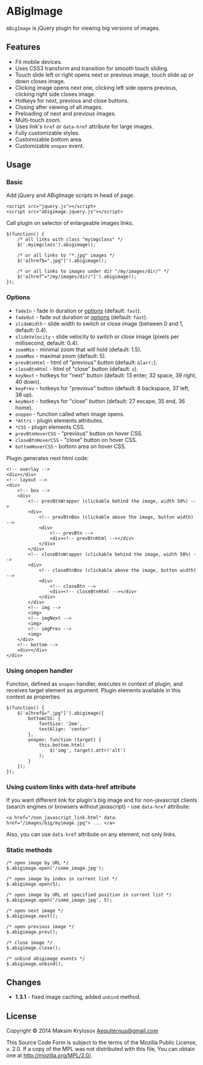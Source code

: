 # ABigImage

`ABigImage` is jQuery plugin for viewing big versions of images.

## Features

- Fit mobile devices.
- Uses CSS3 transform and transition for smooth touch sliding.
- Touch slide left or right opens next or previous image, touch slide up or down closes image.
- Clicking image opens next one, clicking left side opens previous, clicking right side closes image.
- Hotkeys for next, previous and close buttons.
- Closing after viewing of all images.
- Preloading of next and previous images.
- Multi-touch zoom.
- Uses link's `href` or `data-href` attribute for large images.
- Fully customizable styles.
- Customizable bottom area.
- Customizable `onopen` event.

## Usage

### Basic

Add jQuery and ABigImage scripts in head of page.

    <script src="jquery.js"></script>
    <script src="abigimage.jquery.js"></script>

Call plugin on selector of enlargeable images links.

    $(function() {
        /* all links with class "myimgclass" */
        $('.myimgclass').abigimage();

        /* or all links to "*.jpg" images */
        $('a[href$=".jpg"]').abigimage();

        /* or all links to images under dir "/my/images/dir/" */
        $('a[href^="/my/images/dir/"]').abigimage();
    });

### Options

- `fadeIn` - fade in duration or [options](http://api.jquery.com/fadein/) (default: `fast`).
- `fadeOut` - fade out duration or [options](http://api.jquery.com/fadeout/) (default: `fast`).
- `slideWidth` - slide width to switch or close image (between 0 and 1, default: 0.4).
- `slideVelocity` - slide velocity to switch or close image (pixels per millisecond, default: 0.4).
- `zoomMin` - minimal zoom that will hold (default: 1.5).
- `zoomMax` - maximal zoom (default: 5).
- `prevBtnHtml` - html of "previous" button (default: `&larr;`).
- `closeBtnHtml` - html of "close" button (default: `x`).
- `keyNext` - hotkeys for "next" button (default: 13 enter, 32 space, 39 right, 40 down).
- `keyPrev` - hotkeys for "previous" button (default: 8 backspace, 37 left, 38 up).
- `keyNext` - hotkeys for "close" button (default: 27 escape, 35 end, 36 home).
- `onopen` - function called when image opens.
- `*Attrs` - plugin elements attributes.
- `*CSS` - plugin elements CSS.
- `prevBtnHoverCSS` - "previous" button on hover CSS.
- `closeBtnHoverCSS` - "close" button on hover CSS.
- `bottomHoverCSS` - bottom area on hover CSS.

Plugin generates next html code:

    <!-- overlay -->
    <div></div>
    <!-- layout -->
    <div>
        <!-- box -->
        <div>
            <!-- prevBtnWrapper (clickable behind the image, width 50%) -->
            <div>
                <!-- prevBtnBox (clickable above the image, button width) -->
                <div>
                    <!-- prevBtn -->
                    <div><!-- prevBtnHtml --></div>
                </div>
            </div>
            <!-- closeBtnWrapper (clickable behind the image, width 50%) -->
            <div>
                <!-- closeBtnBox (clickable above the image, button width) -->
                <div>
                    <!-- closeBtn -->
                    <div><!-- closeBtnHtml --></div>
                </div>
            </div>
            <!-- img -->
            <img>
            <!-- imgNext -->
            <img>
            <!-- imgPrev -->
            <img>
        </div>
        <!-- bottom -->
        <div></div>
    </div>

### Using onopen handler

Function, defined as `onopen` handler, executes in context of plugin, and receives target element as argument. Plugin elements available in this context as properties.

    $(function() {
        $('a[href$=".jpg"]').abigimage({
            bottomCSS: {
                fontSize: '2em',
                textAlign: 'center'
            },
            onopen: function (target) {
                this.bottom.html(
                    $('img', target).attr('alt')
                );
            }
        });
    });

### Using custom links with data-href attribute

If you want different link for plugin's big image and for non-javascript clients (search engines or browsers without javascript) - use `data-href` attribute:

    <a href="/non_javascript_link.html" data-href="/images/big/myimage.jpg"> ... </a>

Also, you can use `data-href` attribute on any element, not only links.

### Static methods

    /* open image by URL */
    $.abigimage.open('/some_image.jpg');

    /* open image by index in current list */
    $.abigimage.open(5);

    /* open image by URL at specified position in current list */
    $.abigimage.open('/some_image.jpg', 5);

    /* open next image */
    $.abigimage.next();

    /* open previous image */
    $.abigimage.prev();

    /* close image */
    $.abigimage.close();

    /* unbind abigimage events */
    $.abigimage.unbind();

## Changes

- **1.3.1** - fixed image caching, added `unbind` method.

## License

Copyright © 2014 Maksim Krylosov <Aequiternus@gmail.com>

This Source Code Form is subject to the terms of the Mozilla Public
License, v. 2.0. If a copy of the MPL was not distributed with this
file, You can obtain one at http://mozilla.org/MPL/2.0/.
